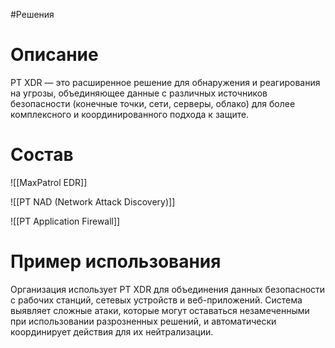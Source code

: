#Решения 

# Описание

PT XDR — это расширенное решение для обнаружения и реагирования на угрозы, объединяющее данные с различных источников безопасности (конечные точки, сети, серверы, облако) для более комплексного и координированного подхода к защите.

# Состав

![[MaxPatrol EDR]]

![[PT NAD (Network Attack Discovery)]]

![[PT Application Firewall]]


# Пример использования

Организация использует PT XDR для объединения данных безопасности с рабочих станций, сетевых устройств и веб-приложений. Система выявляет сложные атаки, которые могут оставаться незамеченными при использовании разрозненных решений, и автоматически координирует действия для их нейтрализации.